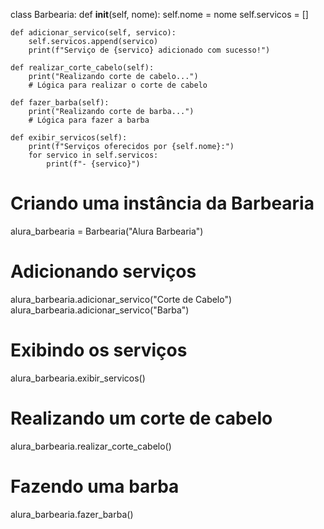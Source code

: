 class Barbearia:
    def __init__(self, nome):
        self.nome = nome
        self.servicos = []

    def adicionar_servico(self, servico):
        self.servicos.append(servico)
        print(f"Serviço de {servico} adicionado com sucesso!")

    def realizar_corte_cabelo(self):
        print("Realizando corte de cabelo...")
        # Lógica para realizar o corte de cabelo

    def fazer_barba(self):
        print("Realizando corte de barba...")
        # Lógica para fazer a barba

    def exibir_servicos(self):
        print(f"Serviços oferecidos por {self.nome}:")
        for servico in self.servicos:
            print(f"- {servico}")

# Criando uma instância da Barbearia
alura_barbearia = Barbearia("Alura Barbearia")

# Adicionando serviços
alura_barbearia.adicionar_servico("Corte de Cabelo")
alura_barbearia.adicionar_servico("Barba")

# Exibindo os serviços
alura_barbearia.exibir_servicos()

# Realizando um corte de cabelo
alura_barbearia.realizar_corte_cabelo()

# Fazendo uma barba
alura_barbearia.fazer_barba()

